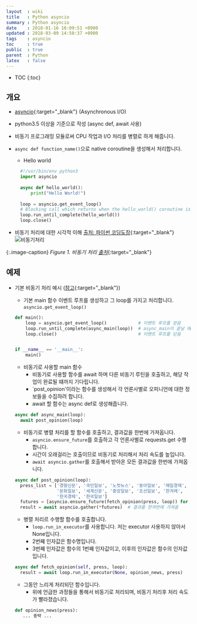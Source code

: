 ```yaml
---
layout  : wiki
title   : Python asyncio
summary : Python asyncio
date    : 2018-01-16 10:09:51 +0900
updated : 2018-03-09 14:50:37 +0900
tags    : asyncio
toc     : true
public  : true
parent  : Python
latex   : false
---
```

* TOC
{:toc}

## 개요
* [asyncio](https://docs.python.org/3/library/asyncio.html){:target="_blank"} (Asynchronous I/O)
* python3.5 이상을 기준으로 작성 (async def, await 사용)
* 비동기 프로그래밍 모듈로써 CPU 작업과 I/O 처리를 병렬로 하게 해줍니다.
* `async def function_name()`으로 native coroutine을 생성해서 처리합니다.
  * Hello world
  
  ```python
	#!/usr/bin/env python3
	import asyncio
	
	async def hello_world():
	    print("Hello World!")
	
	loop = asyncio.get_event_loop()
	# Blocking call which returns when the hello_world() coroutine is done
	loop.run_until_complete(hello_world())
	loop.close()
  ```

* 비동기 처리에 대한 시각적 이해 [출처: 파이썬 코딩도장](https://dojang.io/mod/page/view.php?id=1167){:target="_blank"}
![비동기처리](https://dojang.io/pluginfile.php/5583/mod_page/content/2/048002.png?style=centerimg)

{:.image-caption}
*Figure 1. 비동기 처리 [출처](https://dojang.io/pluginfile.php/5583/mod_page/content/2/048002.png)*{:target="_blank"}

## 예제
* 기본 비동기 처리 예시 ([참고](http://cheat.readthedocs.io/en/latest/python/asyncio.html){:target="_blank"})
  * 기본 main 함수
  이벤트 루프를 생성하고 그 loop를 가지고 처리합니다. `asyncio.get_event_loop()`
  
  ```python
  def main():
      loop = asyncio.get_event_loop()            # 이벤트 루프를 얻음
      loop.run_until_complete(async_main(loop))  # async_main이 끝날 때까지 기다림
      loop.close()                               # 이벤트 루프를 닫음
  
  
  if __name__ == '__main__':
      main()
  ```
  
  * 비동기로 사용할 main 함수
    * 비동기로 사용할 함수를 await 하며 다른 비동기 루틴을 호출하고, 해당 작업이 완료될 떄까지 기다립니다.
	* `post_opinion'이라는 함수를 생성해서 각 언론사별로 오피니언에 대한 정보들을 수집하려 합니다.
	* await 할 함수는 async def로 생성해줍니다.
  
  ```python
  async def async_main(loop):
    await post_opinion(loop)
  ```
  
  * 비동기로 병렬 처리를 할 함수를 호출하고, 결과값을 한번에 가져옵니다.
    * `asyncio.ensure_future`를 호출하고 각 언론사별로 requests.get 수행합니다.
	* 시간이 오래걸리는 호출이므로 비동기로 처리해서 처리 속도를 높입니다.
	* `await asyncio.gather`를 호출해서 받아온 모든 결과값을 한번에 가져옵니다.

  ```python
  async def post_opinion(loop):
    press_list = ['경향신문', '국민일보', '노컷뉴스', '동아일보', '매일경제',
                  '문화일보', '세계신문', '중앙일보', '조선일보', '한겨례',
                  '한국경제', '한국일보']
    futures = [asyncio.ensure_future(fetch_opinion(press, loop)) for press in press_list]
    result = await asyncio.gather(*futures)  # 결과를 한꺼번에 가져옴
  ```
  
  * 병렬 처리르 수행할 함수를 호출합니다.
    * `loop.run_in_executor`를 사용합니다. 저는 executor 사용하지 않아서 None입니다.
	* 2번쨰 인자값은 함수명입니다.
	* 3번째 인자값은 함수의 1번째 인자값이고, 이후의 인자값은 함수의 인자값입니다.

  ```python
  async def fetch_opinion(self, press, loop):
    result = await loop.run_in_executor(None, opinion_news, press)
  ```
  
  * 그동안 느리게 처리되던 함수입니다.
	* 위에 언급한 과정들을 통해서 비동기로 처리되며, 비동기 처리후 처리 속도가 빨라졌습니다.

  ```python
  def opinion_news(press):
     ... 중략 ... 
  ```
